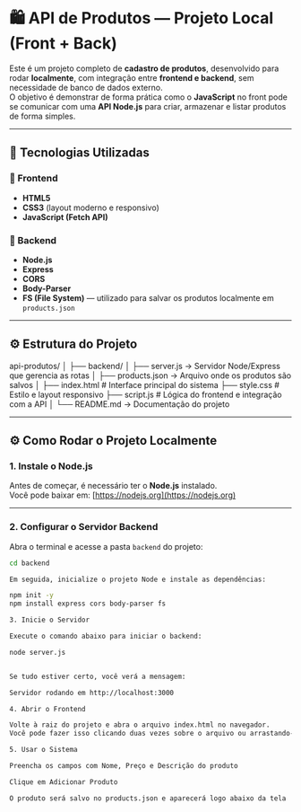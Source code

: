 # 🛍️ API de Produtos — Projeto Local (Front + Back)

Este é um projeto completo de **cadastro de produtos**, desenvolvido para rodar **localmente**, com integração entre **frontend e backend**, sem necessidade de banco de dados externo.  
O objetivo é demonstrar de forma prática como o **JavaScript** no front pode se comunicar com uma **API Node.js** para criar, armazenar e listar produtos de forma simples.

---

## 🚀 Tecnologias Utilizadas

### 🔹 Frontend
- **HTML5**
- **CSS3** (layout moderno e responsivo)
- **JavaScript (Fetch API)**

### 🔹 Backend
- **Node.js**
- **Express**
- **CORS**
- **Body-Parser**
- **FS (File System)** — utilizado para salvar os produtos localmente em `products.json`

---

## ⚙️ Estrutura do Projeto

api-produtos/
│
├── backend/
│ ├── server.js → Servidor Node/Express que gerencia as rotas
│ ├── products.json → Arquivo onde os produtos são salvos
│
├── index.html # Interface principal do sistema
├── style.css # Estilo e layout responsivo
├── script.js # Lógica do frontend e integração com a API
│
└── README.md → Documentação do projeto

---

## ⚙️ Como Rodar o Projeto Localmente

### 1. Instale o Node.js
Antes de começar, é necessário ter o **Node.js** instalado.  
Você pode baixar em: [https://nodejs.org](https://nodejs.org)

---

### 2. Configurar o Servidor Backend
Abra o terminal e acesse a pasta `backend` do projeto:

```bash
cd backend

Em seguida, inicialize o projeto Node e instale as dependências:

npm init -y
npm install express cors body-parser fs

3. Inicie o Servidor

Execute o comando abaixo para iniciar o backend:

node server.js


Se tudo estiver certo, você verá a mensagem:

Servidor rodando em http://localhost:3000

4. Abrir o Frontend

Volte à raiz do projeto e abra o arquivo index.html no navegador.
Você pode fazer isso clicando duas vezes sobre o arquivo ou arrastando-o para uma aba do navegador.

5. Usar o Sistema

Preencha os campos com Nome, Preço e Descrição do produto

Clique em Adicionar Produto

O produto será salvo no products.json e aparecerá logo abaixo da tela